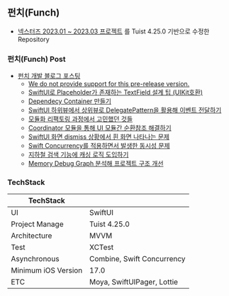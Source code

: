 ## 펀치(Funch)
- [넥스터즈 2023.01 ~ 2023.03 프로젝트](https://github.com/Nexters/moyamoya-ios-app) 를 Tuist 4.25.0 기반으로 수정한 Repository

### 펀치(Funch) Post
- [펀치 개발 블로그 포스팅](https://rldd.tistory.com/category/iOS%ED%94%84%EB%A1%9C%EC%A0%9D%ED%8A%B8/%F0%9F%A5%8A%20funch)
    - [We do not provide support for this pre-release version.](https://rldd.tistory.com/653)
    - [SwiftUI로 Placeholder가 존재하는 TextField 설계 팁 (UIKit호환)](https://rldd.tistory.com/652)
    - [Dependecy Container 만들기](https://rldd.tistory.com/651)
    - [SwiftUI 하위뷰에서 상위뷰로 DelegatePattern을 활용해 이벤트 전달하기](https://rldd.tistory.com/650)
    - [모듈화 리팩토링 과정에서 고민했던 것들](https://rldd.tistory.com/648)
    - [Coordinator 모듈을 통해 UI 모듈간 순환참조 해결하기](https://rldd.tistory.com/647)
    - [SwiftUI 화면 dismiss 상황에서 흰 화면 나타나는 문제](https://rldd.tistory.com/646)
    - [Swift Concurrency를 적용하면서 발생한 동시성 문제](https://rldd.tistory.com/645)
    - [지하철 검색 기능에 캐싱 로직 도입하기](https://rldd.tistory.com/643)
    - [Memory Debug Graph 분석해 프로젝트 구조 개선](https://rldd.tistory.com/593)

### TechStack
|TechStack||
|------|---|
|UI|SwiftUI|
|Project Manage|Tuist 4.25.0|
|Architecture|MVVM|
|Test|XCTest|
|Asynchronous|Combine, Swift Concurrency|
|Minimum iOS Version|17.0|
|ETC|Moya, SwiftUIPager, Lottie|


